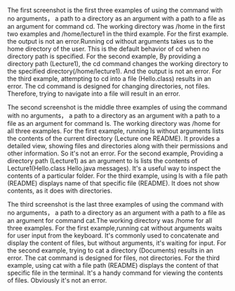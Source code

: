 The first screenshot is the first three examples of using the command with no arguments， a path to a directory as an argument with a path to a file as an argument for command cd. The working directory was /home in the first two examples and /home/lecture1 in the third example. For the first example. the output is not an error.Running cd without arguments takes us to the home directory of the user. This is the default behavior of cd when no directory path is specified. For the second example, By providing a directory path (Lecture1), the cd command changes the working directory to the specified directory(/home/lecture1). And the output is not an error. For the third example, attempting to cd into a file (Hello.class) results in an error. The cd command is designed for changing directories, not files. Therefore, trying to navigate into a file will result in an error.

The second screenshot is the middle three examples of using the command with no arguments， a path to a directory as an argument with a path to a file as an argument for command ls. The working directory was /home for all three examples. For the first example, running ls without arguments lists the contents of the current directory (Lecture one README). It provides a detailed view, showing files and directories along with their permissions and other information. So it's not an error. For the second example, Providing a directory path (Lecture1) as an argument to ls lists the contents of Lecture1(Hello.class Hello.java messages). It's a useful way to inspect the contents of a particular folder. For the third example, using ls with a file path (README) displays name of that specific file (README). It does not show contents, as it does with directories.

The third screenshot is the last three examples of using the command with no arguments， a path to a directory as an argument with a path to a file as an argument for command cat.The working directory was /home for all three examples. For the first example,running cat without arguments waits for user input from the keyboard. It's commonly used to concatenate and display the content of files, but without arguments, it's waiting for input. For the second example, trying to cat a directory (Documents) results in an error. The cat command is designed for files, not directories. For the third example, using cat with a file path (README) displays the content of that specific file in the terminal. It's a handy command for viewing the contents of files. Obviously it's not an error.

